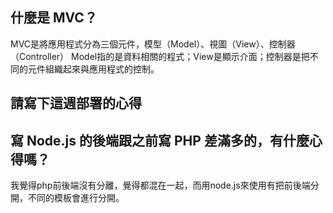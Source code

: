 ## 什麼是 MVC？
MVC是將應用程式分為三個元件，模型（Model）、視圖（View）、控制器（Controller）
Model指的是資料相關的程式；View是顯示介面；控制器是把不同的元件組織起來與應用程式的控制。

## 請寫下這週部署的心得


## 寫 Node.js 的後端跟之前寫 PHP 差滿多的，有什麼心得嗎？
我覺得php前後端沒有分離，覺得都混在一起，而用node.js來使用有把前後端分開，不同的模板會進行分開。